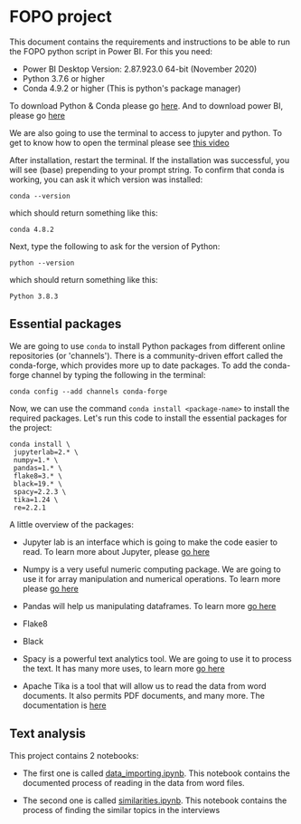 # FOPO project

This document contains the requirements and instructions to be able to run the FOPO python script in Power BI. For this you need:

- Power BI Desktop Version: 2.87.923.0 64-bit (November 2020)
- Python 3.7.6 or higher
- Conda 4.9.2 or higher (This is python's package manager)

To download Python & Conda please go [here](https://docs.conda.io/en/latest/miniconda.html). And to download power BI, please go [here](https://powerbi.microsoft.com/en-us/downloads/)

We are also going to use the terminal to access to jupyter and python. To get to know how to open the terminal please see [this video](https://www.youtube.com/watch?v=5AJbWEWwnbY&feature=youtu.be&ab_channel=tiffanytimbers)

After installation, restart the terminal. If the installation was successful, you will see (base) prepending to your prompt string. To confirm that conda is working, you can ask it which version was installed:

```
conda --version
```

which should return something like this:

```
conda 4.8.2
```

Next, type the following to ask for the version of Python:

```
python --version
```

which should return something like this:

```
Python 3.8.3
```

## Essential packages 

We are going to use `conda` to install Python packages from different online repositories (or 'channels'). There is a community-driven effort called the conda-forge, which provides more up to date packages. To add the conda-forge channel by typing the following in the terminal:
  
```
conda config --add channels conda-forge
```

Now, we can use the command `conda install <package-name>` to install the required packages. Let's run this code to install the essential packages for the project:

```
conda install \
 jupyterlab=2.* \
 numpy=1.* \
 pandas=1.* \
 flake8=3.* \
 black=19.* \
 spacy=2.2.3 \
 tika=1.24 \
 re=2.2.1
```

A little overview of the packages:

- Jupyter lab is an interface which is going to make the code easier to read. To learn more about Jupyter, please [go here](https://jupyter.org/)

- Numpy is a very useful numeric computing package. We are going to use it for array manipulation and numerical operations. To learn more please [go here](https://jupyter.org/)

- Pandas will help us manipulating dataframes. To learn more [go here](https://pandas.pydata.org/)

- Flake8

- Black

- Spacy is a powerful text analytics tool. We are going to use it to process the text. It has many more uses, to learn more [go here](https://spacy.io/)

- Apache Tika is a tool that will allow us to read the data from word documents. It also permits PDF documents, and many more. The documentation is [here](https://tika.apache.org/)

## Text analysis

This project contains 2 notebooks:

- The first one is called [data_importing.ipynb](https://github.com/AndresPitta/P02_FOPO/blob/master/src/data_importing.ipynb). This notebook contains the documented process of reading in the data from word files.

- The second one is called [similarities.ipynb](https://github.com/AndresPitta/P02_FOPO/blob/master/src/similarities.ipynb). This notebook contains the process of finding the similar topics in the interviews